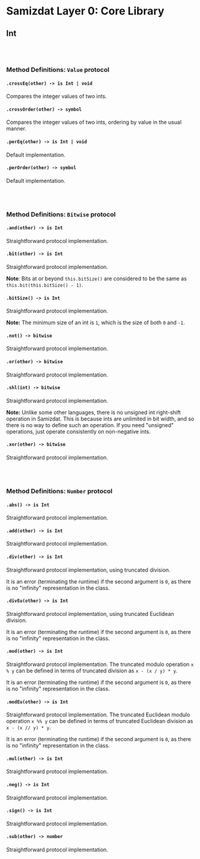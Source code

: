 Samizdat Layer 0: Core Library
==============================

Int
---

<br><br>
### Method Definitions: `Value` protocol

#### `.crossEq(other) -> is Int | void`

Compares the integer values of two ints.

#### `.crossOrder(other) -> symbol`

Compares the integer values of two ints, ordering by value in the usual
manner.

#### `.perEq(other) -> is Int | void`

Default implementation.

#### `.perOrder(other) -> symbol`

Default implementation.


<br><br>
### Method Definitions: `Bitwise` protocol

#### `.and(other) -> is Int`

Straightforward protocol implementation.

#### `.bit(other) -> is Int`

Straightforward protocol implementation.

**Note**: Bits at or beyond `this.bitSize()` are considered to be the
same as `this.bit(this.bitSize() - 1)`.

#### `.bitSize() -> is Int`

Straightforward protocol implementation.

**Note:** The minimum size of an int is `1`, which is the size of
both `0` and `-1`.

#### `.not() -> bitwise`

Straightforward protocol implementation.

#### `.or(other) -> bitwise`

Straightforward protocol implementation.

#### `.shl(int) -> bitwise`

Straightforward protocol implementation.

**Note:** Unlike some other languages, there is no unsigned int right-shift
operation in Samizdat. This is because ints are unlimited
in bit width, and so there is no way to define such an operation. If
you need "unsigned" operations, just operate consistently on
non-negative ints.

#### `.xor(other) -> bitwise`

Straightforward protocol implementation.


<br><br>
### Method Definitions: `Number` protocol

#### `.abs() -> is Int`

Straightforward protocol implementation.

#### `.add(other) -> is Int`

Straightforward protocol implementation.

#### `.div(other) -> is Int`

Straightforward protocol implementation, using truncated division.

It is an error (terminating the runtime) if the second argument
is `0`, as there is no "infinity" representation in the class.

#### `.divEu(other) -> is Int`

Straightforward protocol implementation, using truncated Euclidean division.

It is an error (terminating the runtime) if the second argument
is `0`, as there is no "infinity" representation in the class.

#### `.mod(other) -> is Int`

Straightforward protocol implementation. The truncated modulo operation
`x % y` can be defined in terms of truncated division as `x - (x / y) * y`.

It is an error (terminating the runtime) if the second argument
is `0`, as there is no "infinity" representation in the class.

#### `.modEu(other) -> is Int`

Straightforward protocol implementation. The truncated Euclidean modulo
operation `x %% y` can be defined in terms of truncated Euclidean division
as `x - (x // y) * y`.

It is an error (terminating the runtime) if the second argument
is `0`, as there is no "infinity" representation in the class.

#### `.mul(other) -> is Int`

Straightforward protocol implementation.

#### `.neg() -> is Int`

Straightforward protocol implementation.

#### `.sign() -> is Int`

Straightforward protocol implementation.

#### `.sub(other) -> number`

Straightforward protocol implementation.
